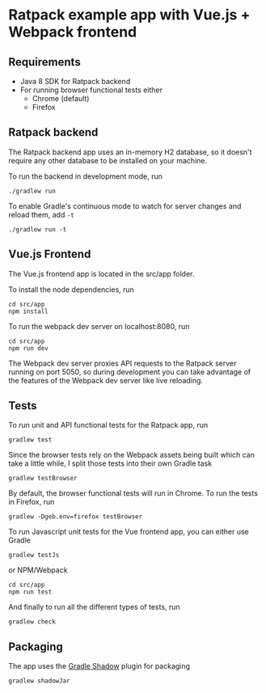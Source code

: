 # Ratpack example app with Vue.js + Webpack frontend

## Requirements
* Java 8 SDK for Ratpack backend
* For running browser functional tests either
    * Chrome (default)
    * Firefox

## Ratpack backend
The Ratpack backend app uses an in-memory H2 database, so it doesn't require any other database to be installed on your machine.

To run the backend in development mode, run
```
./gradlew run
```

To enable Gradle's continuous mode to watch for server changes and reload them, add ```-t```
```
./gradlew run -t
```

## Vue.js Frontend
The Vue.js frontend app is located in the src/app folder.

To install the node dependencies, run
```
cd src/app
npm install
```

To run the webpack dev server on localhost:8080, run
```
cd src/app
npm run dev
```
The Webpack dev server proxies API requests to the Ratpack server running on port 5050, so during development you can take advantage of the features of the Webpack dev server like live reloading.

## Tests
To run unit and API functional tests for the Ratpack app, run
```
gradlew test
```

Since the browser tests rely on the Webpack assets being built which can take a little while, I split those tests into their own Gradle task
```
gradlew testBrowser
```

By default, the browser functional tests will run in Chrome. To run the tests in Firefox, run
```
gradlew -Dgeb.env=firefox testBrowser
```

To run Javascript unit tests for the Vue frontend app, you can either use Gradle
```
gradlew testJs
```
or NPM/Webpack
```
cd src/app
npm run test
```

And finally to run all the different types of tests, run
```
gradlew check
```

## Packaging
The app uses the [Gradle Shadow](https://github.com/johnrengelman/shadow) plugin for packaging
```
gradlew shadowJar
```